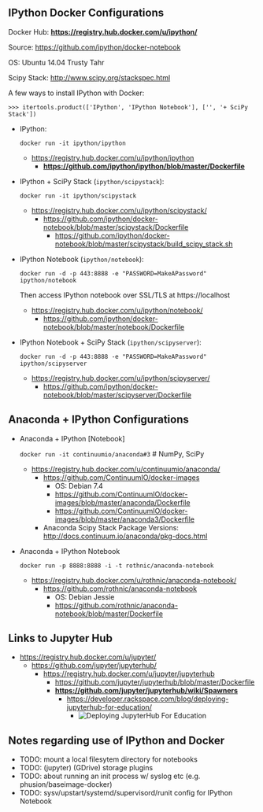 ## IPython Docker Configurations

 Docker Hub: **https://registry.hub.docker.com/u/ipython/**

 Source: https://github.com/ipython/docker-notebook

 OS: Ubuntu 14.04 Trusty Tahr

 Scipy Stack: http://www.scipy.org/stackspec.html

A few ways to install IPython with Docker:

    >>> itertools.product(['IPython', 'IPython Notebook'], ['', '+ SciPy Stack'])


* IPython:

  ``docker run -it ipython/ipython``

  * https://registry.hub.docker.com/u/ipython/ipython
    * **https://github.com/ipython/ipython/blob/master/Dockerfile**

* IPython + SciPy Stack (``ipython/scipystack``):

  ``docker run -it ipython/scipystack``

  * https://registry.hub.docker.com/u/ipython/scipystack/
    * https://github.com/ipython/docker-notebook/blob/master/scipystack/Dockerfile
      * https://github.com/ipython/docker-notebook/blob/master/scipystack/build_scipy_stack.sh

* IPython Notebook (``ipython/notebook``):

  ``docker run -d -p 443:8888 -e "PASSWORD=MakeAPassword" ipython/notebook``

  Then access IPython notebook over SSL/TLS at https://localhost
  
  * https://registry.hub.docker.com/u/ipython/notebook/
    * https://github.com/ipython/docker-notebook/blob/master/notebook/Dockerfile
  
* IPython Notebook + SciPy Stack (``ipython/scipyserver``):

  ``docker run -d -p 443:8888 -e "PASSWORD=MakeAPassword" ipython/scipyserver``

  * https://registry.hub.docker.com/u/ipython/scipyserver/
      * https://github.com/ipython/docker-notebook/blob/master/scipyserver/Dockerfile

## Anaconda + IPython Configurations

* Anaconda + IPython [Notebook]

    ``docker run -it continuumio/anaconda#3``  # NumPy, SciPy

  * https://registry.hub.docker.com/u/continuumio/anaconda/
    * https://github.com/ContinuumIO/docker-images
      * OS: Debian 7.4
      * https://github.com/ContinuumIO/docker-images/blob/master/anaconda/Dockerfile
      * https://github.com/ContinuumIO/docker-images/blob/master/anaconda3/Dockerfile
    * Anaconda Scipy Stack Package Versions: http://docs.continuum.io/anaconda/pkg-docs.html

* Anaconda + IPython Notebook

  ``docker run -p 8888:8888 -i -t rothnic/anaconda-notebook``

  * https://registry.hub.docker.com/u/rothnic/anaconda-notebook/
    * https://github.com/rothnic/anaconda-notebook
      * OS: Debian Jessie
      * https://github.com/rothnic/anaconda-notebook/blob/master/Dockerfile

## Links to Jupyter Hub
* https://registry.hub.docker.com/u/jupyter/
  * https://github.com/jupyter/jupyterhub/
    * https://registry.hub.docker.com/u/jupyter/jupyterhub
      * https://github.com/jupyter/jupyterhub/blob/master/Dockerfile
      * **https://github.com/jupyter/jupyterhub/wiki/Spawners**
        * https://developer.rackspace.com/blog/deploying-jupyterhub-for-education/
          * ![Deploying JupyterHub For Education](https://c2a32ff18d23c8f567f0-e44b0df73868b5d567b1e58e01681d15.ssl.cf5.rackcdn.com/2015-03-24-deploying-jupyterhub-for-education/setup-2e74d935ee0c874e66a9b53359493ceb.png)

## Notes regarding use of IPython and Docker
* TODO: mount a local filesytem directory for notebooks
* TODO: (jupyter) (GDrive) storage plugins
* TODO: about running an init process w/ syslog etc (e.g. phusion/baseimage-docker)
* TODO: sysv/upstart/systemd/supervisord/runit config for IPython Notebook